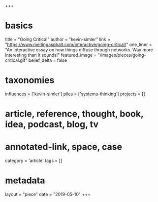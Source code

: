 +++
# basics
title     		 	= "Going Critical"
author 		      = "kevin-simler"
link 				    = "https://www.meltingasphalt.com/interactive/going-critical/"
one_liner 		 	= "An interactive essay on how things diffuse through networks. Way more interesting than it sounds!"
featured_image 	= "/images/pieces/going-critical.gif" 
belief_delta   	= false

# taxonomies
influences		 	= ['kevin-simler']
piles     		 	= ['systems-thinking']
projects		 	  = []

# article, reference, thought, book, idea, podcast, blog, tv
# annotated-link, space, case
category  		 	= 'article'
tags			 	    = []

# metadata
layout	    	 	= "piece"
date 				    = "2019-05-10"
+++

